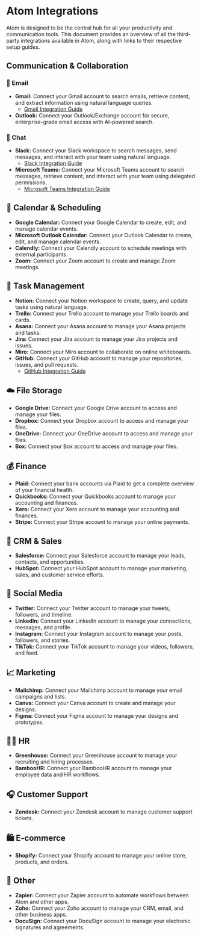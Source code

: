 # Atom Integrations

Atom is designed to be the central hub for all your productivity and communication tools. This document provides an overview of all the third-party integrations available in Atom, along with links to their respective setup guides.

## Communication & Collaboration

### 📧 Email
*   **Gmail:** Connect your Gmail account to search emails, retrieve content, and extract information using natural language queries.
    *   [Gmail Integration Guide](./gmail_integration_guide.md)
*   **Outlook:** Connect your Outlook/Exchange account for secure, enterprise-grade email access with AI-powered search.

### 💬 Chat
*   **Slack:** Connect your Slack workspace to search messages, send messages, and interact with your team using natural language.
    *   [Slack Integration Guide](./slack_integration_guide.md)
*   **Microsoft Teams:** Connect your Microsoft Teams account to search messages, retrieve content, and interact with your team using delegated permissions.
    *   [Microsoft Teams Integration Guide](./msteams_integration_guide.md)

## 📅 Calendar & Scheduling
*   **Google Calendar:** Connect your Google Calendar to create, edit, and manage calendar events.
*   **Microsoft Outlook Calendar:** Connect your Outlook Calendar to create, edit, and manage calendar events.
*   **Calendly:** Connect your Calendly account to schedule meetings with external participants.
*   **Zoom:** Connect your Zoom account to create and manage Zoom meetings.

## 📝 Task Management
*   **Notion:** Connect your Notion workspace to create, query, and update tasks using natural language.
*   **Trello:** Connect your Trello account to manage your Trello boards and cards.
*   **Asana:** Connect your Asana account to manage your Asana projects and tasks.
*   **Jira:** Connect your Jira account to manage your Jira projects and issues.
*   **Miro:** Connect your Miro account to collaborate on online whiteboards.
*   **GitHub:** Connect your GitHub account to manage your repositories, issues, and pull requests.
    *   [GitHub Integration Guide](./github_integration_guide.md)

## ☁️ File Storage
*   **Google Drive:** Connect your Google Drive account to access and manage your files.
*   **Dropbox:** Connect your Dropbox account to access and manage your files.
*   **OneDrive:** Connect your OneDrive account to access and manage your files.
*   **Box:** Connect your Box account to access and manage your files.

## 💰 Finance
*   **Plaid:** Connect your bank accounts via Plaid to get a complete overview of your financial health.
*   **Quickbooks:** Connect your Quickbooks account to manage your accounting and finances.
*   **Xero:** Connect your Xero account to manage your accounting and finances.
*   **Stripe:** Connect your Stripe account to manage your online payments.

## 👔 CRM & Sales
*   **Salesforce:** Connect your Salesforce account to manage your leads, contacts, and opportunities.
*   **HubSpot:** Connect your HubSpot account to manage your marketing, sales, and customer service efforts.

## 📱 Social Media
*   **Twitter:** Connect your Twitter account to manage your tweets, followers, and timeline.
*   **LinkedIn:** Connect your LinkedIn account to manage your connections, messages, and profile.
*   **Instagram:** Connect your Instagram account to manage your posts, followers, and stories.
*   **TikTok:** Connect your TikTok account to manage your videos, followers, and feed.

## 📈 Marketing
*   **Mailchimp:** Connect your Mailchimp account to manage your email campaigns and lists.
*   **Canva:** Connect your Canva account to create and manage your designs.
*   **Figma:** Connect your Figma account to manage your designs and prototypes.

## 👩‍💼 HR
*   **Greenhouse:** Connect your Greenhouse account to manage your recruiting and hiring processes.
*   **BambooHR:** Connect your BambooHR account to manage your employee data and HR workflows.

## 🎧 Customer Support
*   **Zendesk:** Connect your Zendesk account to manage customer support tickets.

## 🛍️ E-commerce
*   **Shopify:** Connect your Shopify account to manage your online store, products, and orders.

## 🚀 Other
*   **Zapier:** Connect your Zapier account to automate workflows between Atom and other apps.
*   **Zoho:** Connect your Zoho account to manage your CRM, email, and other business apps.
*   **DocuSign:** Connect your DocuSign account to manage your electronic signatures and agreements.
